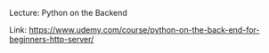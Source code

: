 Lecture: Python on the Backend

Link: https://www.udemy.com/course/python-on-the-back-end-for-beginners-http-server/


